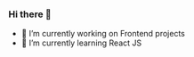 ### Hi there 👋

- 🔭 I’m currently working on Frontend projects
- 🌱 I’m currently learning React JS

